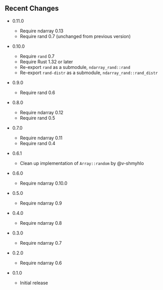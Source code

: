 Recent Changes
--------------

- 0.11.0

  - Require ndarray 0.13
  - Require rand 0.7 (unchanged from previous version)

- 0.10.0

  - Require `rand` 0.7
  - Require Rust 1.32 or later
  - Re-export `rand` as a submodule, `ndarray_rand::rand`
  - Re-export `rand-distr` as a submodule, `ndarray_rand::rand_distr`

- 0.9.0

  - Require rand 0.6

- 0.8.0

  - Require ndarray 0.12
  - Require rand 0.5

- 0.7.0

  - Require ndarray 0.11
  - Require rand 0.4

- 0.6.1

  - Clean up implementation of ``Array::random`` by @v-shmyhlo

- 0.6.0

  - Require ndarray 0.10.0

- 0.5.0

  - Require ndarray 0.9

- 0.4.0

  - Require ndarray 0.8

- 0.3.0

  - Require ndarray 0.7

- 0.2.0

  - Require ndarray 0.6

- 0.1.0

  - Initial release
